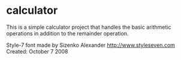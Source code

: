 # calculator
This is a simple calculator project that handles the basic arithmetic operations in addition to the remainder operation.

Style-7 font made by Sizenko Alexander http://www.styleseven.com Created: October 7 2008